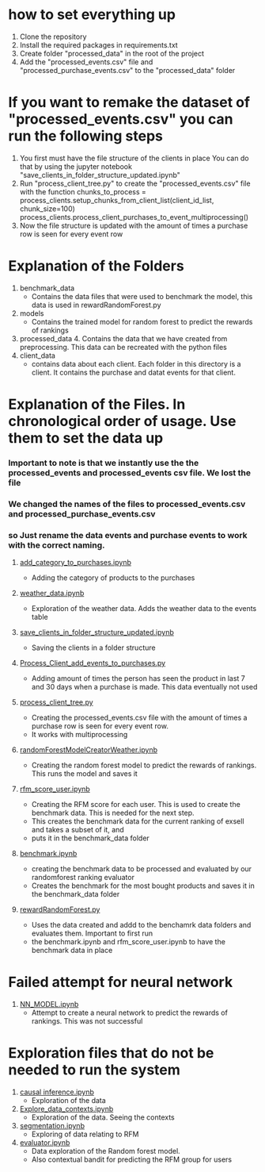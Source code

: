 # how to set everything up
1. Clone the repository
2. Install the required packages in requirements.txt
3. Create folder "processed_data" in the root of the project
4. Add the "processed_events.csv" file and "processed_purchase_events.csv" to the "processed_data" folder


# If you want to remake the dataset of "processed_events.csv" you can run the following steps
1. You first must have the file structure of the clients in place
    You can do that by using the jupyter notebook "save_clients_in_folder_structure_updated.ipynb"
2. Run  "process_client_tree.py" to create the "processed_events.csv" file with the function
    chunks_to_process = process_clients.setup_chunks_from_client_list(client_id_list, chunk_size=100)
    process_clients.process_client_purchases_to_event_multiprocessing()
3. Now the file structure is updated with the amount of times a purchase row is seen for every event row


# Explanation of the Folders
1. benchmark_data
   - Contains the data files that were used to benchmark the model, this data is used in rewardRandomForest.py
2. models
   - Contains the trained model for random forest to predict the rewards of rankings
3. processed_data
   4. Contains the data that we have created from preprocessing. This data can be recreated with the python files
4. client_data
   - contains data about each client. Each folder in this directory is a client. It contains the purchase and datat events for that client.

# Explanation of the Files. In chronological order of usage. Use them to set the data up
### Important to note is that we instantly use the the processed_events and processed_events csv file. We lost the file
### We changed the names of the files to processed_events.csv and processed_purchase_events.csv

### so Just rename the data events and purchase events to work with the correct naming. 
1. [add_category_to_purchases.ipynb](add_category_to_purchases.ipynb)
    - Adding the category of products to the purchases
2. [weather_data.ipynb](weather_data.ipynb)
    - Exploration of the weather data. Adds the weather data to the events table
3. [save_clients_in_folder_structure_updated.ipynb](save_clients_in_folder_structure_updated.ipynb)
    - Saving the clients in a folder structure
4. [Process_Client_add_events_to_purchases.py](Process_Client_add_events_to_purchases.py)
    - Adding amount of times the person  has seen the product in last 7 and 30 days when a purchase is made. This data eventually not used
5. [process_client_tree.py](process_client_tree.py)
    - Creating the processed_events.csv file with the amount of times a purchase row is seen for every event row. 
    - It works with multiprocessing
6. [randomForestModelCreatorWeather.ipynb](randomForestModelCreatorWeather.ipynb)
    - Creating the random forest model to predict the rewards of rankings. This runs the model and saves it

7. [rfm_score_user.ipynb](rfm_score_user.ipynb)
    - Creating the RFM score for each user. This is used to create the benchmark data. This is needed for the next step.
    - This creates the benchmark data for the current ranking of exsell and takes a subset of it, and 
    - puts it in the benchmark_data folder

8. [benchmark.ipynb](%20benchmark.ipynb)
    - creating the benchmark data to be processed and evaluated by our randomforest ranking evaluator
    - Creates the benchmark for the most bought products and saves it in the benchmark_data folder

9. [rewardRandomForest.py](rewardRandomForest.py)
    - Uses the data created and addd to the benchamrk data folders and evaluates them. Important to first run
    - the benchmark.ipynb and rfm_score_user.ipynb to have the benchmark data in place

# Failed attempt for neural network
1. [NN_MODEL.ipynb](NN_MODEL.ipynb)
    - Attempt to create a neural network to predict the rewards of rankings. This was not successful


# Exploration files that do not be needed to run the system
1. [causal inference.ipynb](causal%20inference.ipynb)
   - Exploration of the data
2. [Explore_data_contexts.ipynb](exploration_files/Explore_data_contexts.ipynb)
   - Exploration of the data. Seeing the contexts
3. [segmentation.ipynb](segmentation.ipynb)
   - Exploring of data relating to RFM
4. [evaluator.ipynb](evaluator.ipynb)
   - Data exploration of the Random forest model. 
   - Also contextual bandit for predicting the RFM group for users
